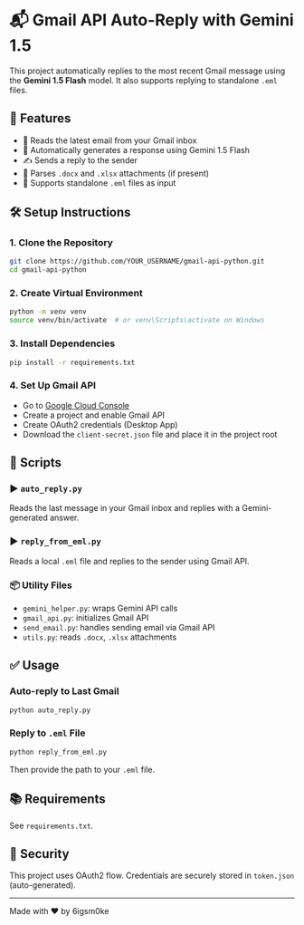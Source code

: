 # 📬 Gmail API Auto-Reply with Gemini 1.5

This project automatically replies to the most recent Gmail message using the **Gemini 1.5 Flash** model. It also supports replying to standalone `.eml` files.

## 🚀 Features

* 📩 Reads the latest email from your Gmail inbox
* 🔁 Automatically generates a response using Gemini 1.5 Flash
* ✍️ Sends a reply to the sender
* 📎 Parses `.docx` and `.xlsx` attachments (if present)
* 📨 Supports standalone `.eml` files as input

## 🛠️ Setup Instructions

### 1. Clone the Repository

```bash
git clone https://github.com/YOUR_USERNAME/gmail-api-python.git
cd gmail-api-python
```

### 2. Create Virtual Environment

```bash
python -m venv venv
source venv/bin/activate  # or venv\Scripts\activate on Windows
```

### 3. Install Dependencies

```bash
pip install -r requirements.txt
```

### 4. Set Up Gmail API

* Go to [Google Cloud Console](https://console.cloud.google.com/)
* Create a project and enable Gmail API
* Create OAuth2 credentials (Desktop App)
* Download the `client-secret.json` file and place it in the project root

## 📄 Scripts

### ▶️ `auto_reply.py`

Reads the last message in your Gmail inbox and replies with a Gemini-generated answer.

### ▶️ `reply_from_eml.py`

Reads a local `.eml` file and replies to the sender using Gmail API.

### 📦 Utility Files

* `gemini_helper.py`: wraps Gemini API calls
* `gmail_api.py`: initializes Gmail API
* `send_email.py`: handles sending email via Gmail API
* `utils.py`: reads `.docx`, `.xlsx` attachments

## ✅ Usage

### Auto-reply to Last Gmail

```bash
python auto_reply.py
```

### Reply to `.eml` File

```bash
python reply_from_eml.py
```

Then provide the path to your `.eml` file.

## 📚 Requirements

See `requirements.txt`.

## 🔐 Security

This project uses OAuth2 flow. Credentials are securely stored in `token.json` (auto-generated).

---

Made with ❤️ by 6igsm0ke
